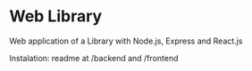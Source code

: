 # Web Library

Web application of a Library with Node.js, Express and React.js

Instalation: readme at /backend and /frontend
